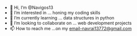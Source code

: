 - 👋 Hi, I’m @Navigos13
- 👀 I’m interested in ... honing my coding skills
- 🌱 I’m currently learning ... data structures in python
- 💞️ I’m looking to collaborate on ... web development projects
- 📫 How to reach me ...on my email-navrai13772@gmail.com

<!---
Navigos13/Navigos13 is a ✨ special ✨ repository because its `README.md` (this file) appears on your GitHub profile.
You can click the Preview link to take a look at your changes.
--->
